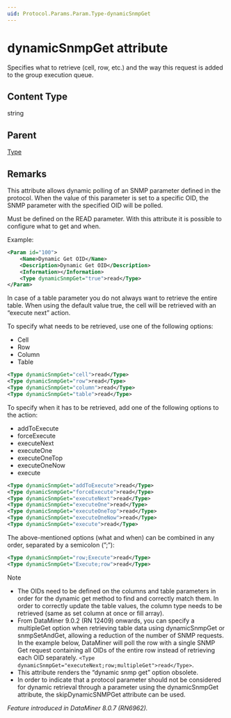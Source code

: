 ```yaml
---
uid: Protocol.Params.Param.Type-dynamicSnmpGet
---
```


# dynamicSnmpGet attribute

Specifies what to retrieve (cell, row, etc.) and the way this request is added to the group execution queue.

## Content Type

string

## Parent

[Type](xref:Protocol.Params.Param.Type)

## Remarks

This attribute allows dynamic polling of an SNMP parameter defined in the protocol. When the value of this parameter is set to a specific OID, the SNMP parameter with the specified OID will be polled.

Must be defined on the READ parameter. With this attribute it is possible to configure what to get and when.

Example:

```xml
<Param id="100">
    <Name>Dynamic Get OID</Name>
    <Description>Dynamic Get OID</Description>
    <Information></Information>
    <Type dynamicSnmpGet="true">read</Type>
</Param>
```

In case of a table parameter you do not always want to retrieve the entire table. When using the default value true, the cell will be retrieved with an “execute next” action.

To specify what needs to be retrieved, use one of the following options:

- Cell
- Row
- Column
- Table

```xml
<Type dynamicSnmpGet="cell">read</Type>
<Type dynamicSnmpGet="row">read</Type>
<Type dynamicSnmpGet="column">read</Type>
<Type dynamicSnmpGet="table">read</Type>
```

To specify when it has to be retrieved, add one of the following options to the action:

- addToExecute
- forceExecute
- executeNext
- executeOne
- executeOneTop
- executeOneNow
- execute

```xml
<Type dynamicSnmpGet="addToExecute">read</Type>
<Type dynamicSnmpGet="forceExecute">read</Type>
<Type dynamicSnmpGet="executeNext">read</Type>
<Type dynamicSnmpGet="executeOne">read</Type>
<Type dynamicSnmpGet="executeOneTop">read</Type>
<Type dynamicSnmpGet="executeOneNow">read</Type>
<Type dynamicSnmpGet="execute">read</Type>
```

The above-mentioned options (what and when) can be combined in any order, separated by a semicolon (”;”):

```xml
<Type dynamicSnmpGet="row;Execute">read</Type>
<Type dynamicSnmpGet="Execute;row">read</Type>
```

> [!NOTE]
>
> - The OIDs need to be defined on the columns and table parameters in order for the dynamic get method to find and correctly match them. In order to correctly update the table values, the column type needs to be retrieved (same as set column at once or fill array).
> -  From DataMiner 9.0.2 (RN 12409) onwards, you can specify a multipleGet option when retrieving table data using dynamicSnmpGet or snmpSetAndGet, allowing a reduction of the number of SNMP requests. In the example below, DataMiner will poll the row with a single SNMP Get request containing all OIDs of the entire row instead of retrieving each OID separately. `<Type dynamicSnmpGet="executeNext;row;multipleGet">read</Type>`.
> -  This attribute renders the “dynamic snmp get” option obsolete.
> - In order to indicate that a protocol parameter should not be considered for dynamic retrieval through a parameter using the dynamicSnmpGet attribute, the skipDynamicSNMPGet attribute can be used.

*Feature introduced in DataMiner 8.0.7 (RN6962).*
